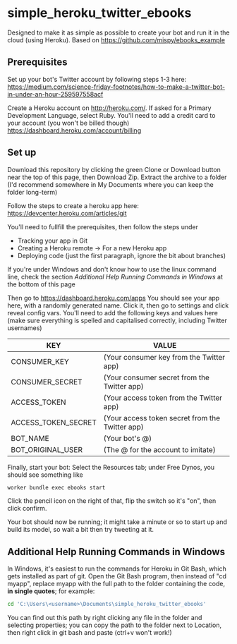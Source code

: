 # simple_heroku_twitter_ebooks

Designed to make it as simple as possible to create your bot and run it in the cloud (using Heroku).
Based on https://github.com/mispy/ebooks_example

## Prerequisites

Set up your bot's Twitter account by following steps 1-3 here:
https://medium.com/science-friday-footnotes/how-to-make-a-twitter-bot-in-under-an-hour-259597558acf


Create a Heroku account on http://heroku.com/.
If asked for a Primary Development Language, select Ruby.
You'll need to add a credit card to your account (you won't be billed though) https://dashboard.heroku.com/account/billing

## Set up

Download this repository by clicking the green Clone or Download button near the top of this page, then Download Zip. Extract the archive to a folder (I'd recommend somewhere in My Documents where you can keep the folder long-term)

Follow the steps to create a heroku app here:
https://devcenter.heroku.com/articles/git

You'll need to fullfill the prerequisites, then follow the steps under
- Tracking your app in Git
- Creating a Heroku remote -> For a new Heroku app
- Deploying code (just the first paragraph, ignore the bit about branches)

If you're under Windows and don't know how to use the linux command line, check the section *Additional Help Running Commands in Windows* at the bottom of this page


Then go to
https://dashboard.heroku.com/apps
You should see your app here, with a randomly generated name. Click it, then go to settings and click reveal config vars.
You'll need to add the following keys and values here (make sure everything is spelled and capitalised correctly, including Twitter usernames)

KEY | VALUE |
--- | --- |
CONSUMER_KEY | (Your consumer key from the Twitter app)
CONSUMER_SECRET | (Your consumer secret from the Twitter app)
ACCESS_TOKEN | (Your access token from the Twitter app)
ACCESS_TOKEN_SECRET | (Your access token secret from the Twitter app)
BOT_NAME | (Your bot's @)
BOT_ORIGINAL_USER | (The @ for the account to imitate)

Finally, start your bot:
Select the Resources tab; under Free Dynos, you should see something like
```bash
worker bundle exec ebooks start
```

Click the pencil icon on the right of that, flip the switch so it's "on", then click confirm.

Your bot should now be running; it might take a minute or so to start up and build its model, so wait a bit then try tweeting at it.


## Additional Help Running Commands in Windows

In Windows, it's easiest to run the commands for Heroku in Git Bash, which gets installed as part of git.
Open the Git Bash program, then instead of "cd myapp", replace myapp with the full path to the folder containing the code, **in single quotes**; for example:
```bash
cd 'C:\Users\<username>\Documents\simple_heroku_twitter_ebooks'
```
You can find out this path by right clicking any file in the folder and selecting properties; you can copy the path to the folder next to Location, then right click in git bash and paste (ctrl+v won't work!)
